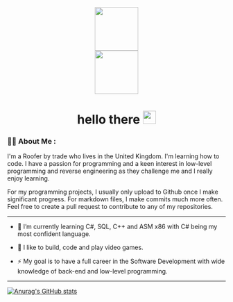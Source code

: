 <div id="header" align="center">
  <img src="https://media.giphy.com/media/M9gbBd9nbDrOTu1Mqx/giphy.gif" width="100"/>
</div>

<div id="header" align="center">
  <img src="https://komarev.com/ghpvc/?username=terrykeeton97&style=flat-square&color=blue" width="100"/>
</div>

<div id="header" align="center">
<h1>
  <align="center"> hello there
  <img src="https://media.giphy.com/media/hvRJCLFzcasrR4ia7z/giphy.gif" width="30px"/>
</h1>
</div>  

### :woman_technologist: About Me :
I'm a Roofer by trade who lives in the United Kingdom. I'm learning how to code. I have a passion for programming and a keen interest in low-level programming and reverse engineering as they challenge me and I really enjoy learning.

For my programming projects, I usually only upload to Github once I make significant progress. For markdown files, I make commits much more often. Feel free to create a pull request to contribute to any of my repositories.

---
- :telescope: I’m currently learning C#, SQL, C++ and ASM x86 with C# being my most confident language.

- :seedling: I like to build, code and play video games.

- :zap: My goal is to have a full career in the Software Development with wide knowledge of back-end and low-level programming.  
 ---
  
[![Anurag's GitHub stats](https://github-readme-stats.vercel.app/api?username=terrykeeton97)](https://github.com/anuraghazra/github-readme-stats)
